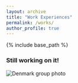 ```yaml
---
layout: archive
title: "Work Experiences"
permalink: /works/
author_profile: true
---
```


{% include base_path %}

### Still working on it!

![Denmark group photo](https://i.imgur.com/KZe9UuU.jpg)

